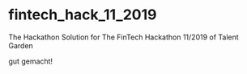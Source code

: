 # fintech_hack_11_2019
The Hackathon Solution for The FinTech Hackathon 11/2019 of Talent Garden

gut gemacht!
